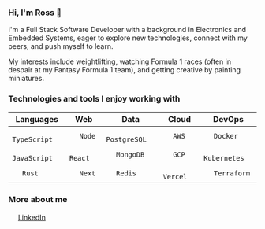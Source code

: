 ### Hi, I'm Ross 👋

I'm a Full Stack Software Developer with a background in Electronics and Embedded Systems, eager to explore new technologies, connect with my peers, and push myself to learn.

My interests include weightlifting, watching Formula 1 races (often in despair at my Fantasy Formula 1 team), and getting creative by painting miniatures.

### Technologies and tools I enjoy working with

| Languages | Web | Data | Cloud | DevOps |
| --- | --- | --- | --- | --- |
| <img width="16px" src="https://tinyurl.com/bdhrcs9a" /> `TypeScript`  | <img width="16px" src="https://tinyurl.com/48r4d6bv" /> `Node` | <img width="16px" src="https://tinyurl.com/y7a4wntc" /> `PostgreSQL` | <img width="16px" src="https://tinyurl.com/3c3xwtva" /> `AWS` | <img width="16px" src="https://tinyurl.com/52hebhjy" /> `Docker`       |
| <img width="16px" src="https://tinyurl.com/ycykwcbz" /> `JavaScript` | <img width="16px" src="https://tinyurl.com/mr23e7ww" /> `React` | <img width="16px" src="https://tinyurl.com/ynn7un62" /> `MongoDB`       | <img width="16px" src="https://tinyurl.com/j5advber" /> `GCP`        | <img width="16px" src="https://tinyurl.com/ycy9ejjf" /> `Kubernetes`   |
| <img width="16px" src="https://tinyurl.com/4ufrzs3t" /> `Rust`         | <img width="16px" src="https://tinyurl.com/ymebxd3t" /> `Next` | <img width="16px" src="https://tinyurl.com/ypv2pj9p" /> `Redis`         | <img width="16px" src="https://tinyurl.com/5xhad65p" /> `Vercel`       | <img width="16px" src="https://tinyurl.com/2rkw4r6v" /> `Terraform`    |


### More about me

<img width="16px" src="https://tinyurl.com/evtp5u9a" /> [LinkedIn](https://www.linkedin.com/in/rossllewellyn/)
